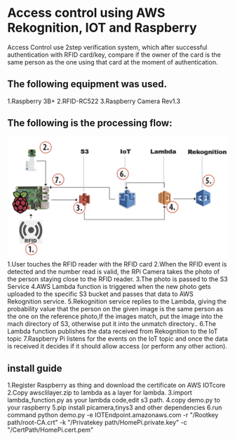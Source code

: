 # Access control using AWS Rekognition, IOT and Raspberry
Access Control use 2step verification system, which after successful authentication with RFID card/key, compare if the owner of the card is the same person as the one using that card at the moment of authentication. 
## The following equipment was used.
1.Raspberry 3B+
2.RFID-RC522
3.Raspberry Camera Rev1.3
## The following is the processing flow:
![](https://github.com/brilliantwf/Raspberry_compare_face/blob/master/rfid.jpg)
1.User touches the RFID reader with the RFID card
2.When the RFID event is detected and the number read is valid, the RPi Camera takes the photo of the person staying close to the RFID reader.
3.The photo is passed to the S3 Service
4.AWS Lambda function is triggered when the new photo gets uploaded to the specific S3 bucket and passes that data to AWS Rekognition service.
5.Rekognition service replies to the Lambda, giving the probability value that the person on the given image is the same person as the one on the reference photo,If the images match, put the image into the mach directory of S3, otherwise put it into the unmatch directory..
6.The Lambda function publishes the data received from Rekognition to the IoT topic
7.Raspberry Pi listens for the events on the IoT topic and once the data is received it decides if it should allow access (or perform any other action).
## install guide
1.Register Raspberry as thing and download the certificate on AWS IOTcore
2.Copy awsclilayer.zip to lambda as a layer for lambda.
3.import lambda_function.py as your lambda code,edit s3 path.
4.copy demo.py to your raspberry
5.pip install picamera,tinys3 and other dependencies
6.run command python demo.py -e IOTEndpoint.amazonaws.com -r "/Rootkey path/root-CA.crt" -k "/Privatekey path/HomePi.private.key" -c "/CertPath/HomePi.cert.pem"

